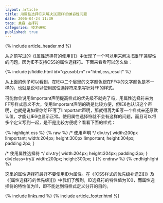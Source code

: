 ```yaml
---
layout: article
title: 用属性选择符来解决IE跟FF的兼容性问题
date: 2006-04-24 11:39
tags: 兼容 选择符
categories: 技术研究
published: true
---
```


{% include  article_header.md %}

从之前写过的《[属性选择符的使用][]》中发现了一个可以用来解决IE跟FF兼容性的问题，因为IE不支持CSS的属性选择符。下面来看看可以怎么做：

{% include jsfiddle.html id="qzusxbLm" r="html,css,result" %}

从上面的例子可以看到，在IE中二个层里的文字颜色跟在FF中的文字颜色是不一样的，也就是说可以使用属性选择符来来写针对FF的样式。

可能你会说用!important声明提高样式的优先级不就完了吗，用属性选择符来为FF写样式意义不大。使用!important声明的确是比较方便，但IE6也认识这个声明，也就是说如果你给FF写了!important声明，那就得再为IE写一个样式来还原默认值，才能让IE6也显示正常。使用属性选择符就不会有这样的问题，而且可以将多个定义写到一起，是不是比较方便呢？看看下面的样式：

{% highlight css %}
{% raw %}
/* 使用声明 */
div.try{
  width:200px !important; 
   width:204px; 
  height:300px !important; 
   height:304px; 
   padding:2px; 
}

/* 使用属性选择符 */
div.try{ 
   width:204px; 
   height:304px; 
   padding:2px; 
}
div[class=try]{
   width:200px; 
   height:300px; 
}
{% endraw %}
{% endhighlight %}

这里的属性选择符最好不要使用ID为属性。在《[CSS样式的优先级补遗2][]》及《[属性选择符的优先级][]》中我们了解到，ID选择符的特性值为100，而属性选择符的特性值为11，即不能达到将样式定义分开的目的。

{% include links.md %}
{% include  article_footer.html %}